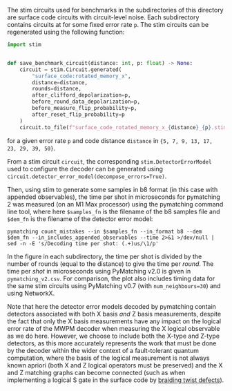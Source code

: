 The stim circuits used for benchmarks in the subdirectories of this directory are surface code circuits with 
circuit-level noise. Each subdirectory contains circuits at for some fixed error rate `p`. 
The stim circuits can be regenerated using the following function:

```python
import stim


def save_benchmark_circuit(distance: int, p: float) -> None:
    circuit = stim.Circuit.generated(
        "surface_code:rotated_memory_x",
        distance=distance,
        rounds=distance,
        after_clifford_depolarization=p,
        before_round_data_depolarization=p,
        before_measure_flip_probability=p,
        after_reset_flip_probability=p
    )
    circuit.to_file(f"surface_code_rotated_memory_x_{distance}_{p}.stim")
```

for a given error rate `p` and code distance `distance` in `{5, 7, 9, 13, 17, 23, 29, 39, 50}`.

From a stim circuit `circuit`, the corresponding `stim.DetectorErrorModel` used to configure the decoder can be 
generated using `circuit.detector_error_model(decompose_errors=True)`.

Then, using stim to generate some samples in b8 format (in this case with appended observables), the time per shot 
in microseconds for pymatching 2 was measured (on an M1 Max processor) using the pymatching command line tool, where here 
`$samples_fn` is the filename of the b8 samples file and `$dem_fn` is the filename of the detector error model:

```shell
pymatching count_mistakes --in $samples_fn --in_format b8 --dem $dem_fn --in_includes_appended_observables --time 2>&1 >/dev/null | sed -n -E 's/Decoding time per shot: (.+)us/\1/p' 
```

In the figure in each subdirectory, 
the time per shot is divided by the number of rounds (equal to the distance) to give the time per _round_.
The time per _shot_ in microseconds using PyMatching v2.0 is given in `pymatching_v2.csv`.
For comparison, the plot also includes timing data for the same stim circuits using PyMatching v0.7 
(with `num_neighbours=30`) and using NetworkX.

Note that here the detector error models decoded by pymatching contain detectors associated with both X basis _and_ 
Z basis measurements, despite the fact that only the X basis measurements have any impact on the 
logical error rate of the MWPM decoder when measuring the X logical observable as we do here.
However, we choose to include both the X-type and Z-type detectors, as this more accurately represents the work that 
must be done by the decoder within the wider context of a fault-tolerant quantum computation, 
where the basis of the logical measurement is not always known apriori (both X and Z logical operators must be 
preserved) and the X and Z matching graphs can become connected (such as when implementing a logical S gate in the 
surface code by [braiding twist defects](https://arxiv.org/abs/1609.04673)).
